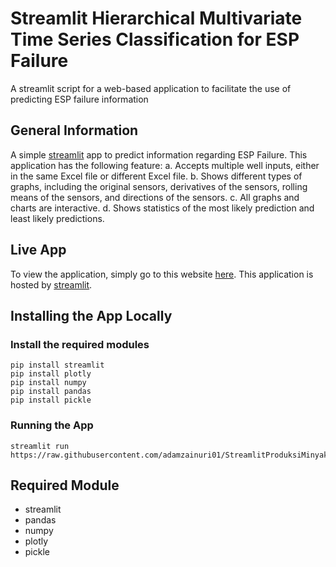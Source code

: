 # Streamlit Hierarchical Multivariate Time Series Classification for ESP Failure
A streamlit script for a web-based application to facilitate the use of predicting ESP failure information

## General Information
A simple [streamlit](https://streamlit.io) app to predict information regarding ESP Failure. This application has the following feature:
a.	Accepts multiple well inputs, either in the same Excel file or different Excel file.
b.	Shows different types of graphs, including the original sensors, derivatives of the sensors, rolling means of the sensors, and directions of the sensors.
c.	All graphs and charts are interactive.
d.	Shows statistics of the most likely prediction and least likely predictions.

## Live App
To view the application, simply go to this website [here](https://share.streamlit.io/adamzainuri01/streamlitproduksiminyaknegara/main/Streamlit_ProduksiMinyak.py). This application is hosted by [streamlit](https://streamlit.io).

## Installing the App Locally
### Install the required modules
```
pip install streamlit
pip install plotly
pip install numpy
pip install pandas
pip install pickle
```
### Running the App
```
streamlit run https://raw.githubusercontent.com/adamzainuri01/StreamlitProduksiMinyakNegara/main/Streamlit_ProduksiMinyak.py
```

## Required Module
- streamlit
- pandas
- numpy
- plotly
- pickle
